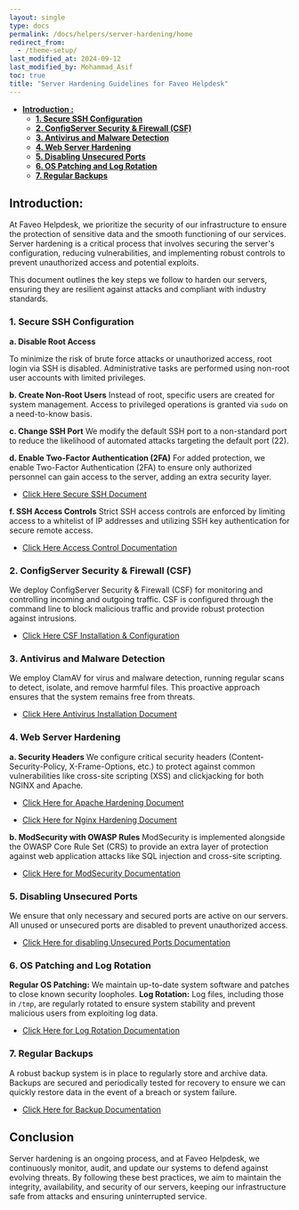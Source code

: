 ```yaml
---
layout: single
type: docs
permalink: /docs/helpers/server-hardening/home
redirect_from:
  - /theme-setup/
last_modified_at: 2024-09-12
last_modified_by: Mohammad_Asif
toc: true
title: "Server Hardening Guidelines for Faveo Helpdesk"
---
```



- [<strong>Introduction :</strong>](#introduction-) 
    - [<strong>1. Secure SSH Configuration</strong>](#1-secure-ssh-configuration)
    - [<strong>2. ConfigServer Security & Firewall (CSF)</strong>](#2-configserver-security-&-firewall)
    - [<strong>3. Antivirus and Malware Detection</strong>](#3-antivirus-and-malware-detection)
    - [<strong>4. Web Server Hardening</strong>](#4-webserver-hardening)
    - [<strong>5. Disabling Unsecured Ports</strong>](#5-disabling-unsecured-ports)
    - [<strong>6. OS Patching and Log Rotation</strong>](#6-os-patching-and-log-rotation)
    - [<strong>7. Regular Backups</strong>](#7-regular-backups)




<a id="introduction-" name="introduction-"></a>

## <strong>Introduction:</strong>

At Faveo Helpdesk, we prioritize the security of our infrastructure to ensure the protection of sensitive data and the smooth functioning of our services. Server hardening is a critical process that involves securing the server's configuration, reducing vulnerabilities, and implementing robust controls to prevent unauthorized access and potential exploits.

This document outlines the key steps we follow to harden our servers, ensuring they are resilient against attacks and compliant with industry standards.


<a id="1-secure-ssh-configuration" name="1-secure-ssh-configuration"></a>

### <strong>1. Secure SSH Configuration</strong>

**a. Disable Root Access**

To minimize the risk of brute force attacks or unauthorized access, root login via SSH is disabled. Administrative tasks are performed using non-root user accounts with limited privileges.

**b. Create Non-Root Users**
Instead of root, specific users are created for system management. Access to privileged operations is granted via `sudo` on a need-to-know basis.

**c. Change SSH Port**
We modify the default SSH port to a non-standard port to reduce the likelihood of automated attacks targeting the default port (22).

**d. Enable Two-Factor Authentication (2FA)**
For added protection, we enable Two-Factor Authentication (2FA) to ensure only authorized personnel can gain access to the server, adding an extra security layer.

- [Click Here Secure SSH Document](/docs/helper/server-hardening/secure-ssh)

**f. SSH Access Controls**
Strict SSH access controls are enforced by limiting access to a whitelist of IP addresses and utilizing SSH key authentication for secure remote access.

- [Click Here Access Control Documentation](/docs/helper/server-hardening/access-control)



<a id="2-configserver-security-&-firewall" name="2-configserver-security-&-firewall"></a>

### <strong>2. ConfigServer Security & Firewall (CSF)</strong>

We deploy ConfigServer Security & Firewall (CSF) for monitoring and controlling incoming and outgoing traffic. CSF is configured through the command line to block malicious traffic and provide robust protection against intrusions.

- [Click Here CSF Installation & Configuration](/docs/helper/server-hardening/csf)


<a id="3-antivirus-and-malware-detection" name="3-antivirus-and-malware-detection"></a>

### <strong>3. Antivirus and Malware Detection</strong>

We employ ClamAV for virus and malware detection, running regular scans to detect, isolate, and remove harmful files. This proactive approach ensures that the system remains free from threats.

- [Click Here Antivirus Installation Document](/docs/helpers/server-hardening/clamav)


<a id="4-webserver-hardening" name="4-webserver-hardening"></a>

### <strong>4. Web Server Hardening</strong>

**a. Security Headers**
We configure critical security headers (Content-Security-Policy, X-Frame-Options, etc.) to protect against common vulnerabilities like cross-site scripting (XSS) and clickjacking for both NGINX and Apache.

- [Click Here for Apache Hardening Document](/docs/helpers/server-hardening/apache-hardening)

- [Click Here for Nginx Hardening Document](/docs/helpers/server-hardening/nginx-hardening)

**b. ModSecurity with OWASP Rules**
ModSecurity is implemented alongside the OWASP Core Rule Set (CRS) to provide an extra layer of protection against web application attacks like SQL injection and cross-site scripting.

- [Click Here for ModSecurity Documentation](/docs/helpers/server-hardening/mod-security)

<a id="5-disabling-unsecured-ports" name="5-disabling-unsecured-ports"></a>

### <strong>5. Disabling Unsecured Ports</strong>

We ensure that only necessary and secured ports are active on our servers. All unused or unsecured ports are disabled to prevent unauthorized access.

- [Click Here for disabling Unsecured Ports Documentation](/docs/helpers/server-hardening/unsecure-ports)


<a id="6-os-patching-and-log-rotation" name="6-os-patching-and-log-rotation"></a>

### <strong>6. OS Patching and Log Rotation</strong>

**Regular OS Patching:** We maintain up-to-date system software and patches to close known security loopholes.
**Log Rotation:** Log files, including those in `/tmp`, are regularly rotated to ensure system stability and prevent malicious users from exploiting log data.

- [Click Here for Log Rotation Documentation](/docs/helpers/server-hardening/log-rotation)


<a id="7-regular-backups" name="7-regular-backups"></a>

### <strong>7. Regular Backups</strong>

A robust backup system is in place to regularly store and archive data. Backups are secured and periodically tested for recovery to ensure we can quickly restore data in the event of a breach or system failure.

- [Click Here for Backup Documentation](/docs/helpers/choose-backup)

## Conclusion

Server hardening is an ongoing process, and at Faveo Helpdesk, we continuously monitor, audit, and update our systems to defend against evolving threats. By following these best practices, we aim to maintain the integrity, availability, and security of our servers, keeping our infrastructure safe from attacks and ensuring uninterrupted service.